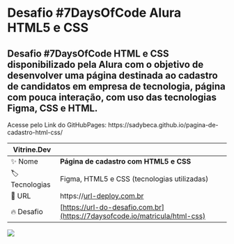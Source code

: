 # Desafio #7DaysOfCode Alura HTML5 e CSS
<h2>Desafio #7DaysOfCode HTML e CSS disponibilizado pela Alura com o objetivo de desenvolver uma página destinada ao cadastro de candidatos em empresa de tecnologia, página com pouca interação, com uso das tecnologias Figma, CSS e HTML.</h2>

<p>Acesse pelo Link do GitHubPages: https://sadybeca.github.io/pagina-de-cadastro-html-css/</p>

| Vitrine.Dev |     |
| -------------  | --- |
| :sparkles: Nome        | **Página de cadastro com HTML5 e CSS**
| :label: Tecnologias | Figma, HTML5 e CSS (tecnologias utilizadas)
| :rocket: URL         | https://[url-deploy.com.br](https://sadybeca.github.io/pagina-de-cadastro-html-css/)
| :fire: Desafio     | [https://url-do-desafio.com.br](https://7daysofcode.io/matricula/html-css)

<!-- Inserir imagem com a #vitrinedev ao final do link -->





![](https://github.com/SadyBeca/pagina-de-cadastro-html-css/assets/134239560/5c48663b-0ff0-44a4-99ec-91516c6e596b)

